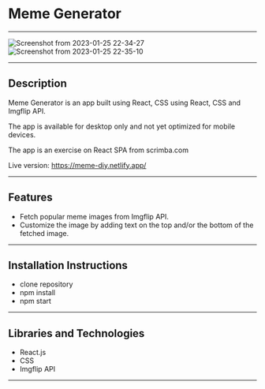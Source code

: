 # Meme Generator
---

![Screenshot from 2023-01-25 22-34-27](https://user-images.githubusercontent.com/95931865/214800812-f4d9be44-b3a7-45ad-96a8-e0e6d3ab71c3.png)
![Screenshot from 2023-01-25 22-35-10](https://user-images.githubusercontent.com/95931865/214800815-df652919-aac3-45d5-b2b5-7369b7d007c5.png)

---
## Description

Meme Generator is an app built using React, CSS using React, CSS and Imgflip API.  

The app is available for desktop only and not yet optimized for mobile devices. 

The app is an exercise on React SPA from scrimba.com 

Live version: https://meme-diy.netlify.app/

---
## Features

- Fetch popular meme images from Imgflip API. 
- Customize the image by adding text on the top and/or the bottom of the fetched image. 

---


## Installation Instructions

- clone repository
- npm install
- npm start

---

## Libraries and Technologies  

- React.js
- CSS 
- Imgflip API

---



